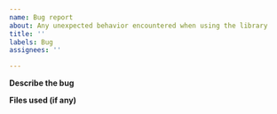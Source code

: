 ```yaml
---
name: Bug report
about: Any unexpected behavior encountered when using the library
title: ''
labels: Bug
assignees: ''

---
```


**Describe the bug**

**Files used (if any)**

